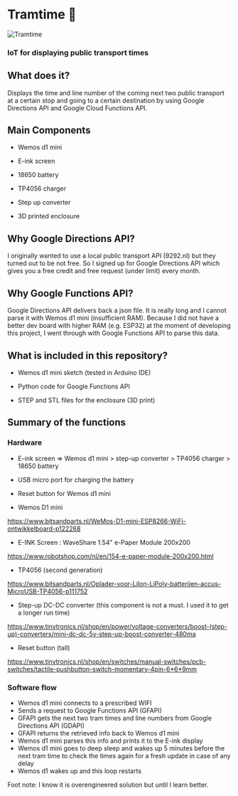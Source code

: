 # Tramtime 🚋
![Tramtime](https://user-images.githubusercontent.com/97253116/148444243-2cc14ea0-9393-4980-9913-b5c71a78c1a7.png)


### IoT for displaying public transport times



## What does it? 

Displays the time and line number of the coming next two public transport at a certain stop and going to a certain destination by using Google Directions API and Google Cloud Functions API. 

## Main Components

* Wemos d1 mini

* E-ink screen

* 18650 battery

* TP4056 charger

* Step up converter

* 3D printed enclosure


## Why Google Directions API?

I originally wanted to use a local public transport API (9292.nl) but they turned out to be not free. So I signed up for Google Directions API which gives you a free credit and free request (under limit) every month. 

## Why Google Functions API?

Google Directions API delivers back a json file. It is really long and I cannot parse it with Wemos d1 mini (insufficient RAM). Because I did not have a better dev board with higher RAM (e.g. ESP32) at the moment of developing this project, I went through with Google Functions API to parse this data. 

## What is included in this repository?

* Wemos d1 mini sketch (tested in Arduino IDE) 

* Python code for Google Functions API

* STEP and STL files for the enclosure (3D print) 

## Summary of the functions

### Hardware
* E-ink screen => Wemos d1 mini > step-up converter > TP4056 charger > 18650 battery

* USB micro port for charging the battery

* Reset button for Wemos d1 mini

* Wemos D1 mini

https://www.bitsandparts.nl/WeMos-D1-mini-ESP8266-WiFi-ontwikkelboard-p122268

* E-INK Screen : WaveShare 1.54" e-Paper Module 200x200

https://www.robotshop.com/nl/en/154-e-paper-module-200x200.html

* TP4056 (second generation)

https://www.bitsandparts.nl/Oplader-voor-LiIon-LiPoly-batterijen-accus-MicroUSB-TP4056-p111752

* Step-up DC-DC converter (this component is not a must. I used it to get a longer run time)

https://www.tinytronics.nl/shop/en/power/voltage-converters/boost-(step-up)-converters/mini-dc-dc-5v-step-up-boost-converter-480ma

* Reset button (tall)

https://www.tinytronics.nl/shop/en/switches/manual-switches/pcb-switches/tactile-pushbutton-switch-momentary-4pin-6*6*9mm


### Software flow

* Wemos d1 mini connects to a prescribed WIFI
* Sends a request to Google Functions API (GFAPI)
* GFAPI gets the next two tram times and line numbers from Google Directions API (GDAPI)
* GFAPI returns the retrieved info back to Wemos d1 mini
* Wemos d1 mini parses this info and prints it to the E-ink display
* Wemos d1 mini goes to deep sleep and wakes up 5 minutes before the next tram time to check the times again for a fresh update in case of any delay
* Wemos d1 wakes up and this loop restarts


Foot note: I know it is overengineered solution but until I learn better. 

